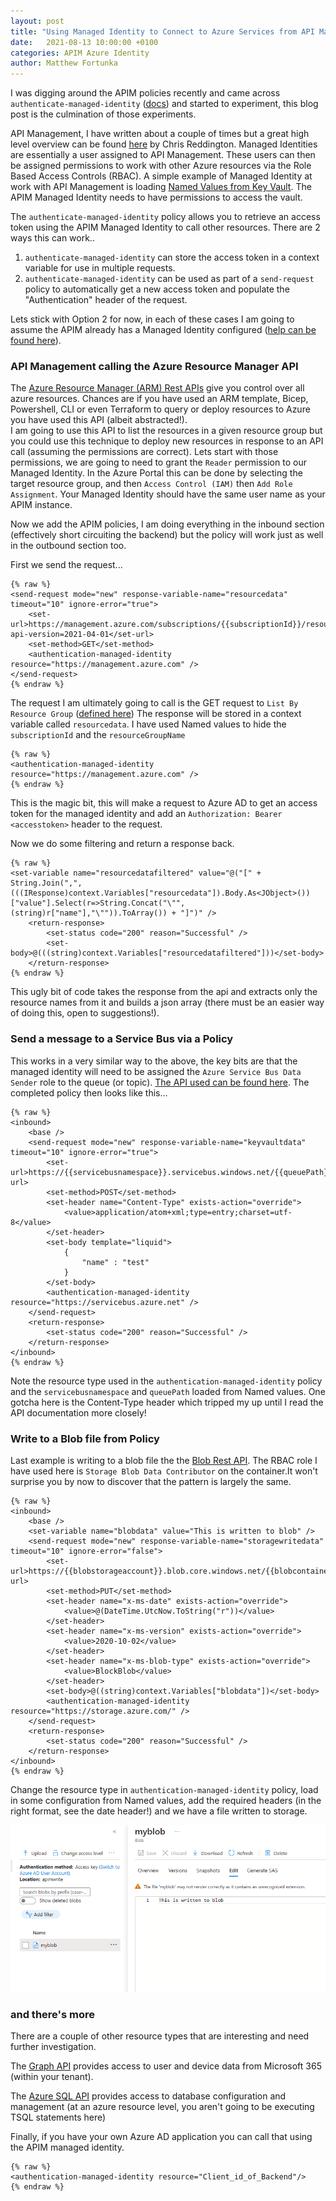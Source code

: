 ```yaml
---
layout: post
title: "Using Managed Identity to Connect to Azure Services from API Management"
date:   2021-08-13 10:00:00 +0100
categories: APIM Azure Identity
author: Matthew Fortunka
---
```


I was digging around the APIM policies recently and came across `authenticate-managed-identity` ([docs](https://docs.microsoft.com/en-us/azure/api-management/api-management-authentication-policies#ManagedIdentity)) and started to experiment, this blog post is the culmination of those experiments.

API Management, I have written about a couple of times but a great high level overview can be found [here](https://www.cloudwithchris.com/blog/introduction-to-api-management/) by Chris Reddington.
Managed Identities are essentially a user assigned to API Management.  These users can then be assigned permissions to work with other Azure resources via the Role Based Access Controls (RBAC).  A simple example of Managed Identity at work with API Management is loading [Named Values from Key Vault](https://docs.microsoft.com/en-us/azure/api-management/api-management-howto-properties?tabs=azure-portal).  The APIM Managed Identity needs to have permissions to access the vault.

The `authenticate-managed-identity` policy allows you to retrieve an access token using the APIM Managed Identity to call other resources.  There are 2 ways this can work..

1. `authenticate-managed-identity` can store the access token in a context variable for use in multiple requests.
2. `authenticate-managed-identity` can be used as part of a `send-request` policy to automatically get a new access token and populate the "Authentication" header of the request.

Lets stick with Option 2 for now, in each of these cases I am going to assume the APIM already has a Managed Identity configured ([help can be found here](https://docs.microsoft.com/en-us/azure/api-management/api-management-howto-use-managed-service-identity)).

### API Management calling the Azure Resource Manager API
The [Azure Resource Manager (ARM) Rest APIs](https://docs.microsoft.com/en-us/rest/api/azure/) give you control over all azure resources. Chances are if you have used an ARM template, Bicep, Powershell, CLI or even Terraform to query or deploy resources to Azure you have used this API (albeit abstracted!).  
I am going to use this API to list the resources in a given resource group but you could use this technique to deploy new resources in response to an API call (assuming the permissions are correct).
Lets start with those permissions, we are going to need to grant the `Reader` permission to our Managed Identity.  In the Azure Portal this can be done by selecting the target resource group, and then `Access Control (IAM)` then `Add Role Assignment`.  Your Managed Identity should have the same user name as your APIM instance.  

Now we add the APIM policies, I am doing everything in the inbound section (effectively short circuiting the backend) but the policy will work just as well in the outbound section too.

First we send the request...

    {% raw %}
    <send-request mode="new" response-variable-name="resourcedata" timeout="10" ignore-error="true">
        <set-url>https://management.azure.com/subscriptions/{{subscriptionId}}/resourceGroups/{{resourceGroupName}}/resources?api-version=2021-04-01</set-url>
        <set-method>GET</set-method>
        <authentication-managed-identity resource="https://management.azure.com" />
    </send-request>
    {% endraw %}

The request I am ultimately going to call is the GET request to `List By Resource Group` ([defined here](https://docs.microsoft.com/en-us/rest/api/resources/resources/list-by-resource-group))
The response will be stored in a context variable called `resourcedata`.
I have used Named values to hide the `subscriptionId` and the `resourceGroupName`

    {% raw %}
    <authentication-managed-identity resource="https://management.azure.com" />
    {% endraw %}

This is the magic bit, this will make a request to Azure AD to get an access token for the managed identity and add an `Authorization: Bearer <accesstoken>` header to the request.

Now we do some filtering and return a response back.

    {% raw %}
    <set-variable name="resourcedatafiltered" value="@("[" + String.Join(",",(((IResponse)context.Variables["resourcedata"]).Body.As<JObject>())["value"].Select(r=>String.Concat("\"",(string)r["name"],"\"")).ToArray()) + "]")" />
        <return-response>
            <set-status code="200" reason="Successful" />
            <set-body>@(((string)context.Variables["resourcedatafiltered"]))</set-body>
        </return-response>
    {% endraw %}

This ugly bit of code takes the response from the api and extracts only the resource names from it and builds a json array (there must be an easier way of doing this, open to suggestions!).

### Send a message to a Service Bus via a Policy

This works in a very similar way to the above, the key bits are that the managed identity will need to be assigned the `Azure Service Bus Data Sender` role to the queue (or topic).  [The API used can be found here](https://docs.microsoft.com/en-us/rest/api/servicebus/send-message-to-queue). The completed policy then looks like this...

    {% raw %}
    <inbound>
        <base />
        <send-request mode="new" response-variable-name="keyvaultdata" timeout="10" ignore-error="true">
            <set-url>https://{{servicebusnamespace}}.servicebus.windows.net/{{queuePath}}/messages</set-url>
            <set-method>POST</set-method>
            <set-header name="Content-Type" exists-action="override">
                <value>application/atom+xml;type=entry;charset=utf-8</value>
            </set-header>
            <set-body template="liquid">
				{
                    "name" : "test"
                }
			</set-body>
            <authentication-managed-identity resource="https://servicebus.azure.net" />
        </send-request>
        <return-response>
            <set-status code="200" reason="Successful" />
        </return-response>
    </inbound>
    {% endraw %}

Note the resource type used in the `authentication-managed-identity` policy and the `servicebusnamespace` and `queuePath` loaded from Named values.  One gotcha here is the Content-Type header which tripped my up until I read the API documentation more closely!

### Write to a Blob file from Policy

Last example is writing to a blob file the the [Blob Rest API](https://docs.microsoft.com/en-us/rest/api/storageservices/put-blob).  The RBAC role I have used here is `Storage Blob Data Contributor` on the container.It won't surprise you by now to discover that the pattern is largely the same.  

    {% raw %}
    <inbound>
        <base />
        <set-variable name="blobdata" value="This is written to blob" />
        <send-request mode="new" response-variable-name="storagewritedata" timeout="10" ignore-error="false">
            <set-url>https://{{blobstorageaccount}}.blob.core.windows.net/{{blobcontainer}}/myblob</set-url>
            <set-method>PUT</set-method>
            <set-header name="x-ms-date" exists-action="override">
                <value>@(DateTime.UtcNow.ToString("r"))</value>
            </set-header>
            <set-header name="x-ms-version" exists-action="override">
                <value>2020-10-02</value>
            </set-header>
            <set-header name="x-ms-blob-type" exists-action="override">
                <value>BlockBlob</value>
            </set-header>
            <set-body>@((string)context.Variables["blobdata"])</set-body>
            <authentication-managed-identity resource="https://storage.azure.com/" />
        </send-request>
        <return-response>
            <set-status code="200" reason="Successful" />
        </return-response>
    </inbound>
    {% endraw %}

Change the resource type in `authentication-managed-identity` policy, load in some configuration from Named values, add the required headers (in the right format, see the date header!) and we have a file written to storage.

![](/assets/2021-08-13-using-managed-identity-with-api-management/blob_from_apim.png "blob created from apim policy")

### and there's more
There are a couple of other resource types that are interesting and need further investigation.

The [Graph API](https://docs.microsoft.com/en-us/graph/api/overview?view=graph-rest-1.0) provides access to user and device data from Microsoft 365 (within your tenant).

The [Azure SQL API](https://docs.microsoft.com/en-us/rest/api/sql/) provides access to database configuration and management (at an azure resource level, you aren't going to be executing TSQL statements here)

Finally, if you have your own Azure AD application you can call that using the APIM managed identity.

    {% raw %}
    <authentication-managed-identity resource="Client_id_of_Backend"/>
    {% endraw %}







 

